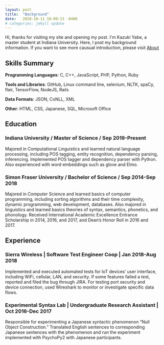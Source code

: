```yaml
---
layout: post
title:  "Background"
date:   2020-10-11 18:09:13 -0400
# categories: jekyll update
---
```

Hi, thanks for visiting my site and opening my post. I'm Kazuki Yabe, a master student at Indiana University. Here, I post my background information. If you want to see more causual introduction, please visit [About](/about/)

## Skills Summary
**Programming Languages**: C, C++, JavaScript, PHP, Python, Ruby

**Tools and Libraries**: GitHub, Linux command line, selenium, NLTK, spaCy, flair, TensorFlow, NodeJS, Rails

**Data Formats**: JSON, CoNLL, XML

**Other**: HTML, CSS, Japanese, SQL, Microsoft Office

## Education
### Indiana University / Master of Science / Sep 2019-Present
Majored in Computational Linguistics and learned natural language processing, including POS tagging, entity recognition, dependency parsing, inferencing. Implemented POS tagger and dependency parser with Python. Also experienced with word embeddings such as glove and Elmo.
### Simon Fraser University / Bachelor of Science / Sep 2014-Sep 2018
Majored in Computer Science and learned basics of computer programming, including sorting algorithms and their time complexity, dynamic programming, web development, databases. Also majored in linguistics and learned basics theories of syntax, semantics, phonetics, and phonology. Received International Academic Excellence Entrance Scholarship in 2014, 2016, and 2017, and Dean’s Honor Roll in 2016 and 2017.

## Experience
### Sierra Wireless | Software Test Engineer Coop | Jan 2018-Aug 2018
Implemented and executed automated tests for IoT devices’ user interface, including WiFi, cellular, LAN, and security. If some features failed a test, reported and filed the bug through JIRA. For testing port security and device connection, used Wireshark to monitor or investigate specific data flows.
### Experimental Syntax Lab | Undergraduate Research Assistant | Oct 2016-Dec 2017
Responsible for experimenting a Japanese syntactic phenomenon “Null Object Construction.” Translated English sentences to corresponding Japanese sentences with the phenomenon and run the experiment implemented with PsychoPy2 with Japanese participants. 

